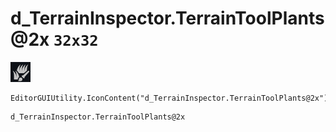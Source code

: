 # d_TerrainInspector.TerrainToolPlants@2x `32x32`
<img src="/img/d_TerrainInspector.TerrainToolPlants@2x.png" width=32 height=32>

``` CSharp
EditorGUIUtility.IconContent("d_TerrainInspector.TerrainToolPlants@2x")
```
```
d_TerrainInspector.TerrainToolPlants@2x
```
